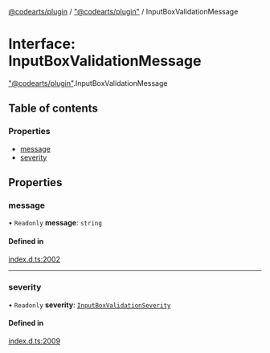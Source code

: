 [@codearts/plugin](../README.md) / ["@codearts/plugin"](../modules/_codearts_plugin_.md) / InputBoxValidationMessage

# Interface: InputBoxValidationMessage

["@codearts/plugin"](../modules/_codearts_plugin_.md).InputBoxValidationMessage

## Table of contents

### Properties

- [message](codearts_plugin_.InputBoxValidationMessage.md#message)
- [severity](codearts_plugin_.InputBoxValidationMessage.md#severity)

## Properties

### message

• `Readonly` **message**: `string`

#### Defined in

[index.d.ts:2002](https://github.com/huaweicloud/cloudide-plugin-api/blob/84e382d/index.d.ts#L2002)

___

### severity

• `Readonly` **severity**: [`InputBoxValidationSeverity`](../enums/codearts_plugin_.InputBoxValidationSeverity.md)

#### Defined in

[index.d.ts:2009](https://github.com/huaweicloud/cloudide-plugin-api/blob/84e382d/index.d.ts#L2009)
